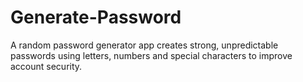 # Generate-Password
A random password generator app creates strong, unpredictable passwords using letters, numbers  and special characters to improve account security.
